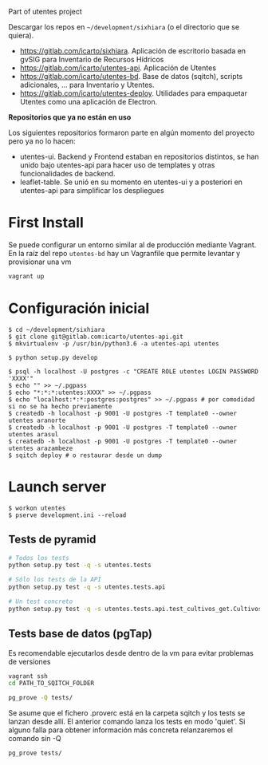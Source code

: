 Part of utentes project

Descargar los repos en `~/development/sixhiara` (o el directorio que se quiera).

-   https://gitlab.com/icarto/sixhiara. Aplicación de escritorio basada en gvSIG para Inventario de Recursos Hídricos
-   https://gitlab.com/icarto/utentes-api. Aplicación de Utentes
-   https://gitlab.com/icarto/utentes-bd. Base de datos (sqitch), scripts adicionales, ... para Inventario y Utentes.
-   https://gitlab.com/icarto/utentes-deploy. Utilidades para empaquetar Utentes como una aplicación de Electron.

**Repositorios que ya no están en uso**

Los siguientes repositorios formaron parte en algún momento del proyecto pero ya no lo hacen:

-   utentes-ui. Backend y Frontend estaban en repositorios distintos, se han unido bajo utentes-api para hacer uso de templates y otras funcionalidades de backend.
-   leaflet-table. Se unió en su momento en utentes-ui y a posteriori en utentes-api para simplificar los despliegues

# First Install

Se puede configurar un entorno similar al de producción mediante Vagrant. En la raíz del repo `utentes-bd` hay un Vagranfile que permite levantar y provisionar una vm

```bash
vagrant up
```

# Configuración inicial

    $ cd ~/development/sixhiara
    $ git clone git@gitlab.com:icarto/utentes-api.git
    $ mkvirtualenv -p /usr/bin/python3.6 -a utentes-api utentes

    $ python setup.py develop

    $ psql -h localhost -U postgres -c "CREATE ROLE utentes LOGIN PASSWORD 'XXXX'"
    $ echo "" >> ~/.pgpass
    $ echo "*:*:*:utentes:XXXX" >> ~/.pgpass
    $ echo "localhost:*:*:postgres:postgres" >> ~/.pgpass # por comodidad si no se ha hecho previamente
    $ createdb -h localhost -p 9001 -U postgres -T template0 --owner utentes aranorte
    $ createdb -h localhost -p 9001 -U postgres -T template0 --owner utentes arasul
    $ createdb -h localhost -p 9001 -U postgres -T template0 --owner utentes arazambeze
    $ sqitch deploy # o restaurar desde un dump

# Launch server

    $ workon utentes
    $ pserve development.ini --reload

## Tests de pyramid

```bash
# Todos los tests
python setup.py test -q -s utentes.tests

# Sólo los tests de la API
python setup.py test -q -s utentes.tests.api

# Un test concreto
python setup.py test -q -s utentes.tests.api.test_cultivos_get.CultivosGET_IntegrationTests.test_cultivo_get_length
```

## Tests base de datos (pgTap)

Es recomendable ejecutarlos desde dentro de la vm para evitar problemas de versiones

```bash
vagrant ssh
cd PATH_TO_SQITCH_FOLDER
```

```bash
pg_prove -Q tests/
```

Se asume que el fichero .proverc está en la carpeta sqitch y los tests se lanzan desde allí.
El anterior comando lanza los tests en modo 'quiet'. Si alguno falla para obtener información más concreta relanzaremos el comando sin -Q

```
pg_prove tests/
```
